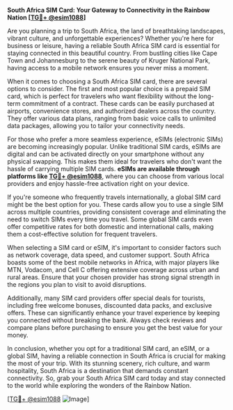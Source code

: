 **South Africa SIM Card: Your Gateway to Connectivity in the Rainbow Nation [[TG💪+ @esim1088](https://t.me/s/esim1088)]**

Are you planning a trip to South Africa, the land of breathtaking landscapes, vibrant culture, and unforgettable experiences? Whether you're here for business or leisure, having a reliable South Africa SIM card is essential for staying connected in this beautiful country. From bustling cities like Cape Town and Johannesburg to the serene beauty of Kruger National Park, having access to a mobile network ensures you never miss a moment.

When it comes to choosing a South Africa SIM card, there are several options to consider. The first and most popular choice is a prepaid SIM card, which is perfect for travelers who want flexibility without the long-term commitment of a contract. These cards can be easily purchased at airports, convenience stores, and authorized dealers across the country. They offer various data plans, ranging from basic voice calls to unlimited data packages, allowing you to tailor your connectivity needs.

For those who prefer a more seamless experience, eSIMs (electronic SIMs) are becoming increasingly popular. Unlike traditional SIM cards, eSIMs are digital and can be activated directly on your smartphone without any physical swapping. This makes them ideal for travelers who don't want the hassle of carrying multiple SIM cards. **eSIMs are available through platforms like [TG💪+ @esim1088](https://t.me/s/esim1088)**, where you can choose from various local providers and enjoy hassle-free activation right on your device.

If you're someone who frequently travels internationally, a global SIM card might be the best option for you. These cards allow you to use a single SIM across multiple countries, providing consistent coverage and eliminating the need to switch SIMs every time you travel. Some global SIM cards even offer competitive rates for both domestic and international calls, making them a cost-effective solution for frequent travelers.

When selecting a SIM card or eSIM, it's important to consider factors such as network coverage, data speed, and customer support. South Africa boasts some of the best mobile networks in Africa, with major players like MTN, Vodacom, and Cell C offering extensive coverage across urban and rural areas. Ensure that your chosen provider has strong signal strength in the regions you plan to visit to avoid disruptions.

Additionally, many SIM card providers offer special deals for tourists, including free welcome bonuses, discounted data packs, and exclusive offers. These can significantly enhance your travel experience by keeping you connected without breaking the bank. Always check reviews and compare plans before purchasing to ensure you get the best value for your money.

In conclusion, whether you opt for a traditional SIM card, an eSIM, or a global SIM, having a reliable connection in South Africa is crucial for making the most of your trip. With its stunning scenery, rich culture, and warm hospitality, South Africa is a destination that demands constant connectivity. So, grab your South Africa SIM card today and stay connected to the world while exploring the wonders of the Rainbow Nation.

[[TG💪+ @esim1088](https://t.me/s/esim1088) ![Image](https://i.postimg.cc/Y0z9fWf4/image.png)]